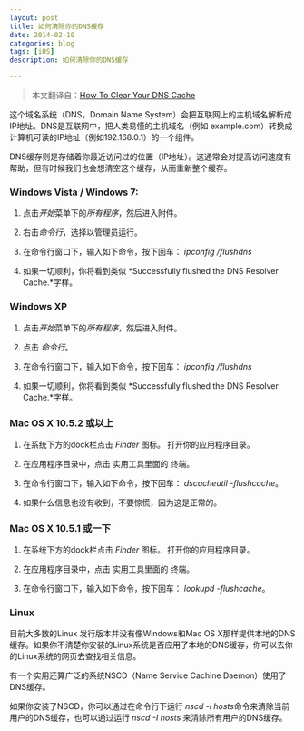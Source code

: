 ```yaml
---
layout: post
title: 如何清除你的DNS缓存
date: 2014-02-10
categories: blog
tags: [iOS]
description: 如何清除你的DNS缓存

---
```


> 本文翻译自：[How To Clear Your DNS Cache][1]

这个域名系统（DNS，Domain Name System）会把互联网上的主机域名解析成IP地址。DNS是互联网中，把人类易懂的主机域名（例如 example.com）转换成计算机可读的IP地址（例如192.168.0.1）的一个组件。

DNS缓存则是存储着你最近访问过的位置（IP地址）。这通常会对提高访问速度有帮助，但有时候我们也会想清空这个缓存，从而重新整个缓存。

### Windows Vista / Windows 7:

1.  点击*开始*菜单下的*所有程序*，然后进入附件。

2.  右击*命令行*，选择以管理员运行。

3.  在命令行窗口下，输入如下命令，按下回车： *ipconfig /flushdns*

4.  如果一切顺利，你将看到类似 *Successfully flushed the DNS Resolver Cache.*字样。

### Windows XP

1.  点击*开始*菜单下的*所有程序*，然后进入附件。

2.  点击 *命令行*。

3.  在命令行窗口下，输入如下命令，按下回车： *ipconfig /flushdns*

4.  如果一切顺利，你将看到类似 *Successfully flushed the DNS Resolver Cache.*字样。

### Mac OS X 10.5.2 或以上

1. 在系统下方的dock栏点击 *Finder* 图标。 打开你的应用程序目录。

2. 在应用程序目录中，点击 实用工具里面的 终端。

3. 在命令行窗口下，输入如下命令，按下回车： *dscacheutil -flushcache*。

4. 如果什么信息也没有收到，不要惊慌，因为这是正常的。

### Mac OS X 10.5.1 或一下

1. 在系统下方的dock栏点击 *Finder* 图标。 打开你的应用程序目录。

2. 在应用程序目录中，点击 实用工具里面的 终端。

3. 在命令行窗口下，输入如下命令，按下回车： *lookupd -flushcache*。

### Linux 

目前大多数的Linux 发行版本并没有像Windows和Mac OS X那样提供本地的DNS缓存。如果你不清楚你安装的Linux系统是否应用了本地的DNS缓存，你可以去你的Linux系统的网页去查找相关信息。

有一个实用还算广泛的系统NSCD（Name Service Cachine Daemon）使用了DNS缓存。

如果你安装了NSCD，你可以通过在命令行下运行 *nscd -i hosts*命令来清除当前用户的DNS缓存，也可以通过运行  *nscd -I hosts* 来清除所有用户的DNS缓存。


 [1]: http://dotbuffer.com/clear-dns-cache/